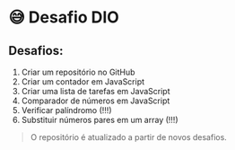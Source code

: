 # :sweat_smile: Desafio DIO
## Desafios:
 1. Criar um  repositório no GitHub
 2. Criar um contador em JavaScript
 3. Criar uma lista de tarefas em JavaScript
 4. Comparador de números em JavaScript
 5. Verificar palíndromo (!!!)
 6. Substituir números pares em um array (!!!)

> O repositório é atualizado a partir de novos desafios.
